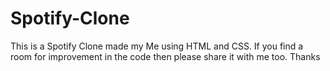 # Spotify-Clone
This is a Spotify Clone made my Me using HTML and CSS.
If you find a room for improvement in the code then please share it with me too.
Thanks
